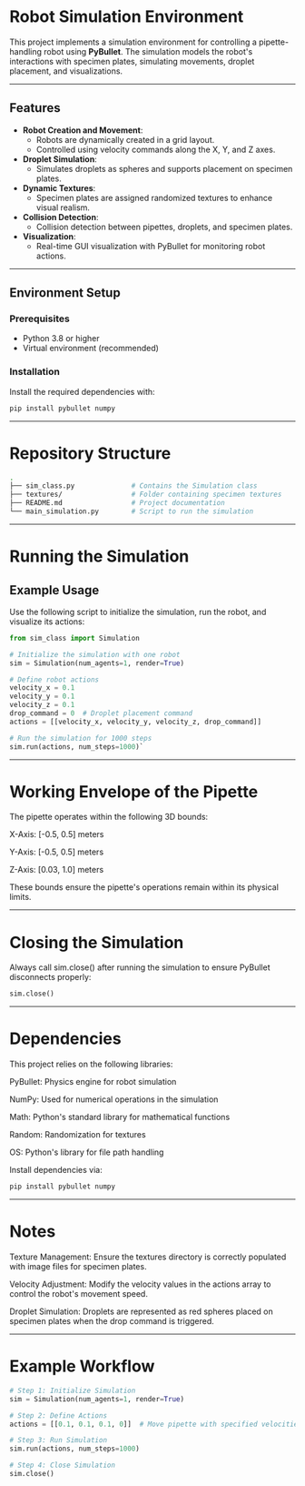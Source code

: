 # Robot Simulation Environment

This project implements a simulation environment for controlling a pipette-handling robot using **PyBullet**. The simulation models the robot's interactions with specimen plates, simulating movements, droplet placement, and visualizations.

---

## Features

- **Robot Creation and Movement**:
  - Robots are dynamically created in a grid layout.
  - Controlled using velocity commands along the X, Y, and Z axes.
- **Droplet Simulation**:
  - Simulates droplets as spheres and supports placement on specimen plates.
- **Dynamic Textures**:
  - Specimen plates are assigned randomized textures to enhance visual realism.
- **Collision Detection**:
  - Collision detection between pipettes, droplets, and specimen plates.
- **Visualization**:
  - Real-time GUI visualization with PyBullet for monitoring robot actions.

---

## Environment Setup

### Prerequisites

- Python 3.8 or higher
- Virtual environment (recommended)

### Installation

Install the required dependencies with:

```bash
pip install pybullet numpy
```
---

# Repository Structure

```bash
.
├── sim_class.py              # Contains the Simulation class
├── textures/                 # Folder containing specimen textures
├── README.md                 # Project documentation
└── main_simulation.py        # Script to run the simulation
``` 
---

# Running the Simulation

## Example Usage

Use the following script to initialize the simulation, run the robot, and visualize its actions:

```python
from sim_class import Simulation

# Initialize the simulation with one robot
sim = Simulation(num_agents=1, render=True)

# Define robot actions
velocity_x = 0.1
velocity_y = 0.1
velocity_z = 0.1
drop_command = 0  # Droplet placement command
actions = [[velocity_x, velocity_y, velocity_z, drop_command]]

# Run the simulation for 1000 steps
sim.run(actions, num_steps=1000)`
``` 
---

# Working Envelope of the Pipette

The pipette operates within the following 3D bounds:

X-Axis: [-0.5, 0.5] meters

Y-Axis: [-0.5, 0.5] meters

Z-Axis: [0.03, 1.0] meters

These bounds ensure the pipette's operations remain within its physical limits.

---

# Closing the Simulation

Always call sim.close() after running the simulation to ensure PyBullet disconnects properly:

```python
sim.close()
``` 
---

# Dependencies

This project relies on the following libraries:

PyBullet: Physics engine for robot simulation

NumPy: Used for numerical operations in the simulation

Math: Python's standard library for mathematical functions

Random: Randomization for textures

OS: Python's library for file path handling

Install dependencies via:

```bash
pip install pybullet numpy
```
---

# Notes

Texture Management: Ensure the textures directory is correctly populated with image files for specimen plates.

Velocity Adjustment: Modify the velocity values in the actions array to control the robot's movement speed.

Droplet Simulation: Droplets are represented as red spheres placed on specimen plates when the drop command is triggered.

---

# Example Workflow

```python
# Step 1: Initialize Simulation
sim = Simulation(num_agents=1, render=True)

# Step 2: Define Actions
actions = [[0.1, 0.1, 0.1, 0]]  # Move pipette with specified velocities

# Step 3: Run Simulation
sim.run(actions, num_steps=1000)

# Step 4: Close Simulation
sim.close()
```